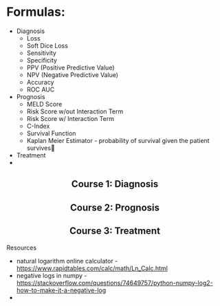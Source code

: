 # Formulas:
* Diagnosis
  * Loss
   * Soft Dice Loss
  * Sensitivity
  * Specificity
  * PPV (Positive Predictive Value)
  * NPV (Negative Predictive Value)
  * Accuracy
  * ROC AUC
* Prognosis
  * MELD Score
  * Risk Score w/out Interaction Term
  * Risk Score w/ Interaction Term
  * C-Index
  * Survival Function
  * Kaplan Meier Estimator - probability of survival given the patient survives🚨
* Treatment
* 

<h2 align="center"> Course 1: Diagnosis </h2>
<h2 align="center"> Course 2: Prognosis </h2>
<h2 align="center"> Course 3: Treatment </h2>

Resources
* natural logarithm online calculator - https://www.rapidtables.com/calc/math/Ln_Calc.html
* negative logs in numpy - https://stackoverflow.com/questions/74649757/python-numpy-log2-how-to-make-it-a-negative-log
* 
